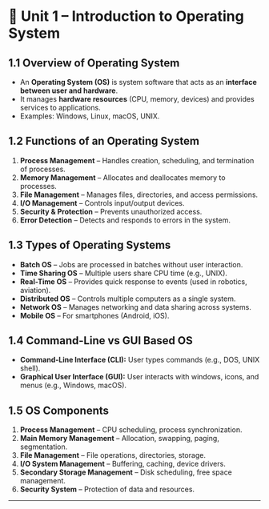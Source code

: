 # 📘 Unit 1 – Introduction to Operating System  

## 1.1 Overview of Operating System  
- An **Operating System (OS)** is system software that acts as an **interface between user and hardware**.  
- It manages **hardware resources** (CPU, memory, devices) and provides services to applications.  
- Examples: Windows, Linux, macOS, UNIX.  

## 1.2 Functions of an Operating System  
1. **Process Management** – Handles creation, scheduling, and termination of processes.  
2. **Memory Management** – Allocates and deallocates memory to processes.  
3. **File Management** – Manages files, directories, and access permissions.  
4. **I/O Management** – Controls input/output devices.  
5. **Security & Protection** – Prevents unauthorized access.  
6. **Error Detection** – Detects and responds to errors in the system.  

## 1.3 Types of Operating Systems  
- **Batch OS** – Jobs are processed in batches without user interaction.  
- **Time Sharing OS** – Multiple users share CPU time (e.g., UNIX).  
- **Real-Time OS** – Provides quick response to events (used in robotics, aviation).  
- **Distributed OS** – Controls multiple computers as a single system.  
- **Network OS** – Manages networking and data sharing across systems.  
- **Mobile OS** – For smartphones (Android, iOS).  

## 1.4 Command-Line vs GUI Based OS  
- **Command-Line Interface (CLI):** User types commands (e.g., DOS, UNIX shell).  
- **Graphical User Interface (GUI):** User interacts with windows, icons, and menus (e.g., Windows, macOS).  

## 1.5 OS Components  
1. **Process Management** – CPU scheduling, process synchronization.  
2. **Main Memory Management** – Allocation, swapping, paging, segmentation.  
3. **File Management** – File operations, directories, storage.  
4. **I/O System Management** – Buffering, caching, device drivers.  
5. **Secondary Storage Management** – Disk scheduling, free space management.  
6. **Security System** – Protection of data and resources.  

---
